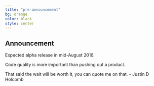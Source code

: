 ```yaml
---
title: "pre-announcement"
bg: orange
color: black
style: center
---
```


Announcement
----

Expected alpha release in mid-August 2016.

Code quality is more important than pushing out a product.

That said the wait will be worth it, you can quote me on that. - Justin D Holcomb
